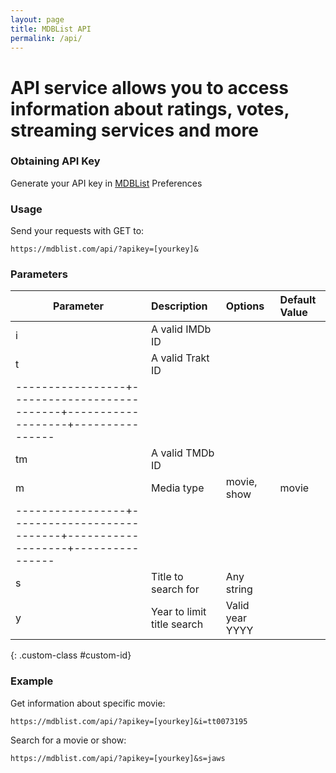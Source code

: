 ```yaml
---
layout: page
title: MDBList API
permalink: /api/
---
```


# API service allows you to access information about ratings, votes, streaming services and more

### Obtaining API Key

Generate your API key in [MDBList](https://mdblist.com) Preferences 

### Usage

Send your requests with GET to:

```
https://mdblist.com/api/?apikey=[yourkey]&
```

### Parameters


| Parameter       | Description               | Options           | Default Value  |
|-----------------|:--------------------------|:------------------|:---------------|
| i               | A valid IMDb ID           |                   |                |
| t               | A valid Trakt ID          |                   |                |
|-----------------+---------------------------+-------------------+----------------|
| tm              | A valid TMDb ID           |                   |                |
| m               | Media type                | movie, show       | movie          |
|-----------------+---------------------------+-------------------+----------------|
| s               | Title to search for       | Any string        |                |
| y               | Year to limit title search| Valid year YYYY   |                |
{: .custom-class #custom-id}

### Example

Get information about specific movie:

```
https://mdblist.com/api/?apikey=[yourkey]&i=tt0073195
```

Search for a movie or show:

```
https://mdblist.com/api/?apikey=[yourkey]&s=jaws
```
